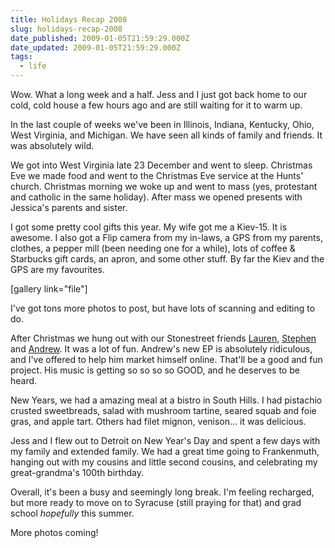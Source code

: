 ```yaml
---
title: Holidays Recap 2008
slug: holidays-recap-2008
date_published: 2009-01-05T21:59:29.000Z
date_updated: 2009-01-05T21:59:29.000Z
tags:
  - life
---
```


Wow. What a long week and a half. Jess and I just got back home to our cold, cold house a few hours ago and are still waiting for it to warm up.

In the last couple of weeks we've been in Illinois, Indiana, Kentucky, Ohio, West Virginia, and Michigan. We have seen all kinds of family and friends. It was absolutely wild.

We got into West Virginia late 23 December and went to sleep. Christmas Eve we made food and went to the Christmas Eve service at the Hunts' church. Christmas morning we woke up and went to mass (yes, protestant and catholic in the same holiday). After mass we opened presents with Jessica's parents and sister.

I got some pretty cool gifts this year. My wife got me a Kiev-15. It is awesome. I also got a Flip camera from my in-laws, a GPS from my parents, clothes, a pepper mill (been needing one for a while), lots of coffee & Starbucks gift cards, an apron, and some other stuff. By far the Kiev and the GPS are my favourites.

[gallery link="file"]

I've got tons more photos to post, but have lots of scanning and editing to do.

After Christmas we hung out with our Stonestreet friends [Lauren](http://laurensusanna.wordpress.com), [Stephen](http://stephenstonestreet.wordpress.com/) and [Andrew](http://www.myspace.com/andrewstonestreet). It was a lot of fun. Andrew's new EP is absolutely ridiculous, and I've offered to help him market himself online. That'll be a good and fun project. His music is getting so so so so GOOD, and he deserves to be heard.

New Years, we had a amazing meal at a bistro in South Hills. I had pistachio crusted sweetbreads, salad with mushroom tartine, seared squab and foie gras, and apple tart. Others had filet mignon, venison... it was delicious.

Jess and I flew out to Detroit on New Year's Day and spent a few days with my family and extended family. We had a great time going to Frankenmuth, hanging out with my cousins and little second cousins, and celebrating my great-grandma's 100th birthday.

Overall, it's been a busy and seemingly long break. I'm feeling recharged, but more ready to move on to Syracuse (still praying for that) and grad school *hopefully* this summer.

More photos coming!
